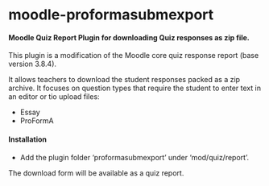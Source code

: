 # moodle-proformasubmexport

#### Moodle Quiz Report Plugin for downloading Quiz responses as zip file. 

This plugin is a modification of the Moodle core quiz response report (base version 3.8.4). 

It allows teachers to download the student responses packed as a zip archive. 
It focuses on question types that require the student to enter text in an editor or tio upload files: 
* Essay
* ProFormA 


#### Installation
* Add the plugin folder ‘proformasubmexport’ under ‘mod/quiz/report’.

The download form will be available as a quiz report. 
